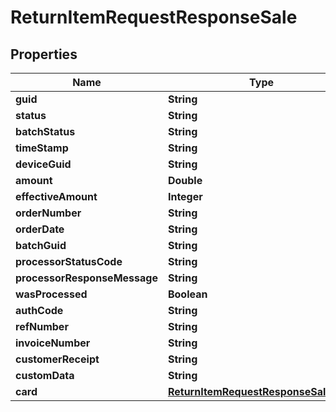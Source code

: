 

# ReturnItemRequestResponseSale


## Properties

| Name | Type | Description | Notes |
|------------ | ------------- | ------------- | -------------|
|**guid** | **String** |  |  [optional] |
|**status** | **String** |  |  [optional] |
|**batchStatus** | **String** |  |  [optional] |
|**timeStamp** | **String** |  |  [optional] |
|**deviceGuid** | **String** |  |  [optional] |
|**amount** | **Double** |  |  [optional] |
|**effectiveAmount** | **Integer** |  |  [optional] |
|**orderNumber** | **String** |  |  [optional] |
|**orderDate** | **String** |  |  [optional] |
|**batchGuid** | **String** |  |  [optional] |
|**processorStatusCode** | **String** |  |  [optional] |
|**processorResponseMessage** | **String** |  |  [optional] |
|**wasProcessed** | **Boolean** |  |  [optional] |
|**authCode** | **String** |  |  [optional] |
|**refNumber** | **String** |  |  [optional] |
|**invoiceNumber** | **String** |  |  [optional] |
|**customerReceipt** | **String** |  |  [optional] |
|**customData** | **String** |  |  [optional] |
|**card** | [**ReturnItemRequestResponseSaleCard**](ReturnItemRequestResponseSaleCard.md) |  |  [optional] |




